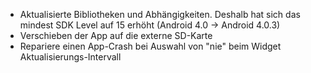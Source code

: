 * Aktualisierte Bibliotheken und Abhängigkeiten. Deshalb hat sich das mindest SDK Level auf 15 erhöht (Android 4.0 -> Android 4.0.3)
* Verschieben der App auf die externe SD-Karte
* Repariere einen App-Crash bei Auswahl von "nie" beim Widget Aktualisierungs-Intervall